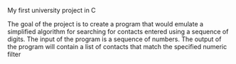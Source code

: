 My first university project in C

The goal of the project is to create a program that would emulate a simplified
algorithm for searching for contacts entered using a sequence of digits. 
The input of the program is a sequence of numbers.
The output of the program will contain a list of contacts that match the specified numeric filter
